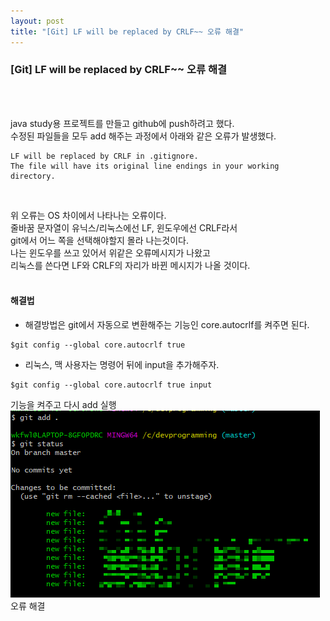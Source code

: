 ```yaml
---
layout: post
title: "[Git] LF will be replaced by CRLF~~ 오류 해결"
---
```

### [Git] LF will be replaced by CRLF~~ 오류 해결
<br><br>

java study용 프로젝트를 만들고 github에 push하려고 했다.<br>
수정된 파일들을 모두 add 해주는 과정에서 아래와 같은 오류가 발생했다.<br>
```
LF will be replaced by CRLF in .gitignore.
The file will have its original line endings in your working directory.
```
<br>

위 오류는 OS 차이에서 나타나는 오류이다.<br>
줄바꿈 문자열이 유닉스/리눅스에선 LF, 윈도우에선 CRLF라서<br>
git에서 어느 쪽을 선택해야할지 몰라 나는것이다.<br>
나는 윈도우를 쓰고 있어서 위같은 오류메시지가 나왔고<br>
리눅스를 쓴다면 LF와 CRLF의 자리가 바뀐 메시지가 나올 것이다.<br>
<br>

#### 해결법
* 해결방법은 git에서 자동으로 변환해주는 기능인 core.autocrlf를 켜주면 된다.
```
$git config --global core.autocrlf true
```
* 리눅스, 맥 사용자는 명령어 뒤에 input을 추가해주자.
```
$git config --global core.autocrlf true input
```
기능을 켜주고 다시 add 실행<br>
![giterror](/img/giterror1/image3.png)
<br>
오류 해결
